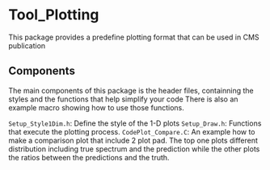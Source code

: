 # Tool_Plotting

This package provides a predefine plotting format that can be used in CMS publication

## Components

The main components of this package is the header files, containning the styles and the functions that help simplify your code
There is also an example macro showing how to use those functions.

`Setup_Style1Dim.h`: Define the style of the 1-D plots
`Setup_Draw.h`: Functions that execute the plotting process.
`CodePlot_Compare.C`: An example how to make a comparison plot that include 2 plot pad. The top one plots different distribution including true spectrum and the prediction while the other plots the ratios between the predictions and the truth.
